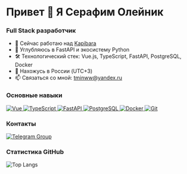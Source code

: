 Привет 👋 Я Серафим Олейник
============================

### Full Stack разработчик
- 🚀 Сейчас работаю над [Kapibara](http://kapi.tminww.space) 
- 🐍 Углубляюсь в FastAPI и экосистему Python
- 🛠️ Технологический стек: Vue.js, TypeScript, FastAPI, PostgreSQL, Docker
- 📍 Нахожусь в России (UTC+3)
- 📫 Связаться со мной: [tminww@yandex.ru](mailto:tminww@yandex.ru)

### Основные навыки

<p align="left">
  <!-- Frontend -->
  <a href="https://vuejs.org/" target="_blank" rel="noreferrer">
    <img src="https://img.shields.io/badge/Vue.js-35495E?style=for-the-badge&logo=vuedotjs&logoColor=4FC08D" alt="Vue">
  </a>
  <a href="https://www.typescriptlang.org/" target="_blank" rel="noreferrer">
    <img src="https://img.shields.io/badge/TypeScript-007ACC?style=for-the-badge&logo=typescript&logoColor=white" alt="TypeScript">
  </a>
  
  <!-- Backend -->
  <a href="https://fastapi.tiangolo.com/" target="_blank" rel="noreferrer">
    <img src="https://img.shields.io/badge/FastAPI-009688?style=for-the-badge&logo=fastapi&logoColor=white" alt="FastAPI">
  </a>
  <a href="https://www.postgresql.org/" target="_blank" rel="noreferrer">
    <img src="https://img.shields.io/badge/PostgreSQL-316192?style=for-the-badge&logo=postgresql&logoColor=white" alt="PostgreSQL">
  </a>

  <!-- Tools -->
  <a href="https://www.docker.com/" target="_blank" rel="noreferrer">
    <img src="https://img.shields.io/badge/Docker-2496ED?style=for-the-badge&logo=docker&logoColor=white" alt="Docker">
  </a>
  <a href="https://git-scm.com/" target="_blank" rel="noreferrer">
    <img src="https://img.shields.io/badge/Git-F05032?style=for-the-badge&logo=git&logoColor=white" alt="Git">
  </a>
</p>

### Контакты

<p align="left">
  <a href="https://t.me/tminww_channel" target="_blank" rel="noreferrer">
    <img src="https://img.shields.io/badge/Telegram-2CA5E0?style=for-the-badge&logo=telegram&logoColor=white" alt="Telegram Group">
  </a>
</p>

### Статистика GitHub
![Top Langs](https://github-readme-stats.vercel.app/api/top-langs/?username=tminww&layout=compact)
